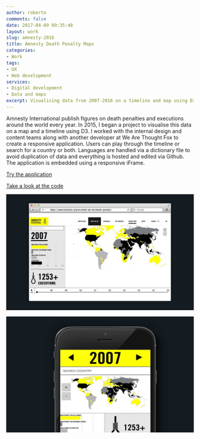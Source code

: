 ```yaml
---
author: roberto
comments: false
date: 2017-04-09 09:35:48
layout: work
slug: amnesty-2016
title: Amnesty Death Penalty Maps
categories:
- Work
tags:
- UX
- Web development
services:
- Digital development
- Data and maps
excerpt: Visualising data from 2007-2016 on a timeline and map using D3
---
```


Amnesty International publish figures on death penalties and executions around the world every year. In 2015, I began a project to visualise this data on a map and a timeline using D3. I worked with the internal design and content teams along with another developer at We Are Thought Fox to create a responsive application. Users can play through the timeline or search for a country or both. Languages are handled via a dictionary file to avoid duplication of data and everything is hosted and edited via Github. The application is embedded using a responsive iFrame.

[Try the application](https://www.amnesty.org/en/what-we-do/death-penalty/)

[Take a look at the code](https://github.com/wearethoughtfox/amnesty-dp-2016/)

![Image showing the Amnesty Death Penalty Maps on a desktop](/images/amnesty-map-desktop.jpg)

![Image showing the Amnesty Death Penalty Maps on an iPhone](/images/amnesty-map-mobile.jpg)




